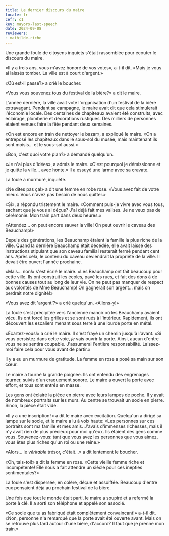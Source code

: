 ```yaml
---
title: Le dernier discours du maire
locale: fr
cefr: c1
key: mayors-last-speech
date: 2024-09-08
reviewers:
- mathilde-riche
---
```


Une grande foule de citoyens inquiets s'était rassemblée pour écouter le discours du maire.

«Il y a trois ans, vous m'avez honoré de vos votes», a-t-il dit. «Mais je vous ai laissés tomber. La ville est à court d'argent.»

«Où est-il passé?» a crié le boucher.

«Vous vous souvenez tous du festival de la bière?» a dit le maire.

L'année dernière, la ville avait voté l'organisation d'un festival de la bière extravagant. Pendant sa campagne, le maire avait dit que cela stimulerait l'économie locale. Des centaines de chapiteaux avaient été construits, avec éclairage, plomberie et décorations rustiques. Des milliers de personnes étaient venues faire la fête pendant deux semaines.

«On est encore en train de nettoyer le bazar», a expliqué le maire. «On a entreposé les chapiteaux dans le sous-sol du musée, mais maintenant ils sont moisis... et le sous-sol aussi.»

«Bon, c'est quoi votre plan?» a demandé quelqu'un.

«Je n'ai plus d'idées», a admis le maire. «C'est pourquoi je démissionne et je quitte la ville... avec honte.» Il a essuyé une larme avec sa cravate.

La foule a murmuré, inquiète.

«Ne dites pas ça!» a dit une femme en robe rose. «Vous avez fait de votre mieux. Vous n'avez pas besoin de nous quitter.»

«Si», a répondu tristement le maire. «Comment puis-je vivre avec vous tous, sachant que je vous ai déçus? J'ai déjà fait mes valises. Je ne veux pas de cérémonie. Mon train part dans deux heures.»

«Attendez... on peut encore sauver la ville! On peut ouvrir le caveau des Beauchamp!»

Depuis des générations, les Beauchamp étaient la famille la plus riche de la ville. Quand la dernière Beauchamp était décédée, elle avait laissé des instructions stipulant que son caveau familial resterait fermé pendant cent ans. Après cela, le contenu du caveau deviendrait la propriété de la ville. Il devait être ouvert l'année prochaine.

«Mais... non!» s'est écrié le maire. «Les Beauchamp ont fait beaucoup pour cette ville. Ils ont construit les écoles, pavé les rues, et fait des dons à de bonnes causes tout au long de leur vie. On ne peut pas manquer de respect aux volontés de Mme Beauchamp! On gagnerait son argent... mais on perdrait notre dignité!»

«Vous avez dit 'argent'?» a crié quelqu'un. «Allons-y!»

La foule s'est précipitée vers l'ancienne manoir où les Beauchamp avaient vécu. Ils ont forcé les grilles et se sont rués à l'intérieur. Rapidement, ils ont découvert les escaliers menant sous terre à une lourde porte en métal.

«Écartez-vous!» a crié le maire. Il s'est frayé un chemin jusqu'à l'avant. «Si vous persistez dans cette voie, *je* vais ouvrir la porte. Ainsi, aucun d'entre vous ne se sentira coupable. J'assumerai l'entière responsabilité. Laissez-moi faire cela pour vous avant de partir.»

Il y a eu un murmure de gratitude. La femme en rose a posé sa main sur son cœur.

Le maire a tourné la grande poignée. Ils ont entendu des engrenages tourner, suivis d'un craquement sonore. Le maire a ouvert la porte avec effort, et tous sont entrés en masse.

Les gens ont éclairé la pièce en pierre avec leurs lampes de poche. Il y avait de nombreux portraits sur les murs. Au centre se trouvait un socle en pierre. Sinon, la pièce était vide.

«Il y a une inscription !» a dit le maire avec excitation. Quelqu'un a dirigé sa lampe sur le socle, et le maire a lu à voix haute: «Les personnes sur ces portraits sont ma famille et mes amis. J'avais d'immenses richesses, mais il n'y avait rien de plus précieux pour moi qu'eux. Ils étaient des gens comme vous. Souvenez-vous: tant que vous avez les personnes que vous aimez, vous êtes plus riches qu'un roi ou une reine.»

«Alors... le *véritable* trésor, c'était...» a dit lentement le boucher.

«Oh, tais-toi!» a dit la femme en rose. «Cette vieille femme riche et incompétente! Elle nous a fait attendre un siècle pour ces inepties sentimentales?»

La foule s'est dispersée, en colère, déçue et assoiffée. Beaucoup d'entre eux pensaient déjà au prochain festival de la bière.

Une fois que tout le monde était parti, le maire a soupiré et a refermé la porte à clé. Il a sorti son téléphone et appelé son associé.

«Ce socle que tu as fabriqué était complètement convaincant!» a-t-il dit. «Non, personne n'a remarqué que la porte avait été ouverte avant. Mais on se retrouve plus tard autour d'une bière, d'accord? Il faut que je prenne mon train.»